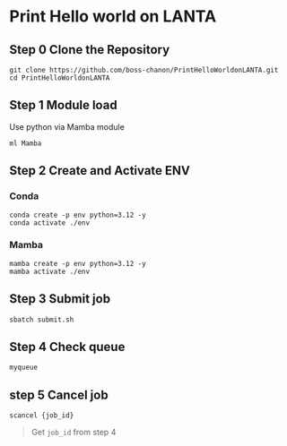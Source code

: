 # Print Hello world on LANTA

## Step 0 Clone the Repository
```
git clone https://github.com/boss-chanon/PrintHelloWorldonLANTA.git
cd PrintHelloWorldonLANTA
```

## Step 1 Module load
Use python via Mamba module 
```
ml Mamba
```

## Step 2 Create and Activate ENV

### Conda 
```
conda create -p env python=3.12 -y
conda activate ./env
```
### Mamba
```
mamba create -p env python=3.12 -y
mamba activate ./env
```

## Step 3 Submit job
```
sbatch submit.sh
```

## Step 4 Check queue
```
myqueue
```

## step 5 Cancel job
```
scancel {job_id}
```
> Get `job_id` from step 4